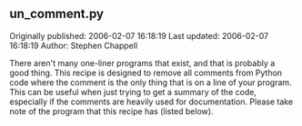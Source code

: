 ## un_comment.py

Originally published: 2006-02-07 16:18:19
Last updated: 2006-02-07 16:18:19
Author: Stephen Chappell

There aren't many one-liner programs that exist, and that is probably a good thing. This recipe is designed to remove all comments from Python code where the comment is the only thing that is on a line of your program. This can be useful when just trying to get a summary of the code, especially if the comments are heavily used for documentation. Please take note of the program that this recipe has (listed below).